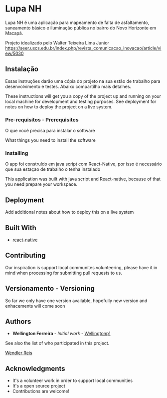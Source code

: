 # Lupa NH
Lupa NH é uma aplicação para mapeamento de falta de asfaltamento, saneamento básico e iluminação pública no bairro do Novo Horizonte em Macapá.

Projeto idealizado pelo Walter Teixeira Lima Junior
https://seer.uscs.edu.br/index.php/revista_comunicacao_inovacao/article/view/5030

## Instalação

Essas instruções darão uma cópia do projeto na sua estão de trabalho para desenvolvimento e testes. Abaixo compartilho mais detalhes.

These instructions will get you a copy of the project up and running on your local machine for development and testing purposes. See deployment for notes on how to deploy the project on a live system.

### Pre-requisitos - Prerequisites

O que você precisa para instalar o software

What things you need to install the software 


### Installing

O app foi construído em java script com React-Native, por isso é necessário que sua estaçao de trabalho o tenha instalado 

This application was built with java script and React-native, because of that you need prepare your workspace.


## Deployment

Add additional notes about how to deploy this on a live system

## Built With

* [react-native](http://www.reactnative.com/)


## Contributing

Our inspiration is support local communites volunteering, please have it in mind when processing for submitting pull requests to us.

## Versionamento - Versioning

So far we only have one version available, hopefully new version and enhacements will come soon

## Authors

* **Wellington Ferreira** - *Initial work* - [Wellingtonp1](https://github.com/wellingtonp1)

See also the list of who participated in this project.
    
[Wendler Reis](https://github.com/wendlereis)


## Acknowledgments

* It's a volunteer work in order to support local communities 
* It's a open source project
* Contributions are welcome!


